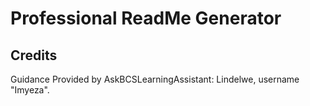 # Professional ReadMe Generator

## Credits

Guidance Provided by AskBCSLearningAssistant: Lindelwe, username "Imyeza".